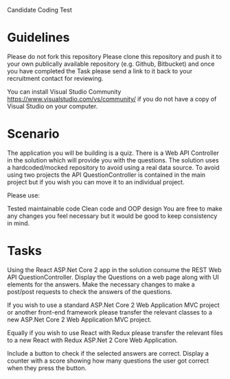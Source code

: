 Candidate Coding Test

# Guidelines
Please do not fork this repository
Please clone this repository and push it to your own publically available repository (e.g. Github, Bitbucket) and once you have completed the Task please send a link to it back to your recruitment contact for reviewing.

You can install Visual Studio Community https://www.visualstudio.com/vs/community/ if you do not have a copy of Visual Studio on your computer.

# Scenario
The application you will be building is a quiz. There is a Web API Controller in the solution which will provide you with the questions. The solution uses a hardcoded/mocked repository to avoid using a real data source.
To avoid using two projects the API QuestionController is contained in the main project but if you wish you can move it to an individual project.

Please use:

Tested maintainable code
Clean code and OOP design
You are free to make any changes you feel necessary but it would be good to keep consistency in mind.

# Tasks
Using the React ASP.Net Core 2 app in the solution consume the REST Web API QuestionController. Display the Questions on a web page along with UI elements for the answers. Make the necessary changes to make a post/post requests to check the answers of the questions. 

If you wish to use a standard ASP.Net Core 2 Web Application MVC project or another front-end framework please transfer the relevant classes to a new ASP.Net Core 2 Web Application MVC project. 

Equally if you wish to use React with Redux please transfer the relevant files to a new React with Redux ASP.Net 2 Core Web Application. 

Include a button to check if the selected answers are correct. Display a counter with a score showing how many questions the user got correct when they press the button.
